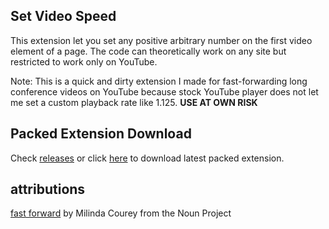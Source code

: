 ## Set Video Speed
This extension let you set any positive arbitrary number on the first video element of a page. The code can theoretically work on any site but restricted to work only on YouTube.

Note: This is a quick and dirty extension I made for fast-forwarding long conference videos on YouTube because stock YouTube player does not let me set a custom playback rate like 1.125. **USE AT OWN RISK**

## Packed Extension Download
Check [releases](https://github.com/yethu/SetVideoSpeed/releases) or click [here](https://github.com/yethu/SetVideoSpeed/releases/download/v1.2.2/SetVideoSpeed_v1.2.2.crx) to download latest packed extension.

## attributions
[fast forward](https://thenounproject.com/milindacourey10/collection/ui-outline/?i=426474) by Milinda Courey from the Noun Project
